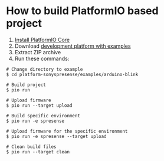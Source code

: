 How to build PlatformIO based project
=====================================

1. [Install PlatformIO Core](https://docs.platformio.org/page/core.html)
2. Download [development platform with examples](https://github.com/maxgerhardt/platform-sonyspresense/archive/main.zip)
3. Extract ZIP archive
4. Run these commands:

```shell
# Change directory to example
$ cd platform-sonyspresense/examples/arduino-blink

# Build project
$ pio run

# Upload firmware
$ pio run --target upload

# Build specific environment
$ pio run -e spresense

# Upload firmware for the specific environment
$ pio run -e spresense --target upload

# Clean build files
$ pio run --target clean
```
